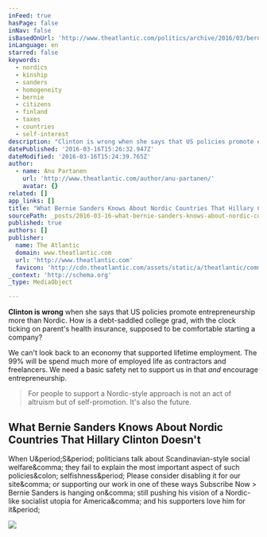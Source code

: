```yaml
---
inFeed: true
hasPage: false
inNav: false
isBasedOnUrl: 'http://www.theatlantic.com/politics/archive/2016/03/bernie-sanders-nordic-countries/473385/'
inLanguage: en
starred: false
keywords:
  - nordics
  - kinship
  - sanders
  - homogeneity
  - bernie
  - citizens
  - finland
  - taxes
  - countries
  - self-interest
description: "Clinton is wrong when she says that US policies promote entrepreneurship more than Nordic. How is a debt-saddled college grad, with the clock ticking on parent's health insurance, supposed to be comfortable starting a company?"
datePublished: '2016-03-16T15:26:32.947Z'
dateModified: '2016-03-16T15:24:39.765Z'
author:
  - name: Anu Partanen
    url: 'http://www.theatlantic.com/author/anu-partanen/'
    avatar: {}
related: []
app_links: []
title: "What Bernie Sanders Knows About Nordic Countries That Hillary Clinton Doesn't"
sourcePath: _posts/2016-03-16-what-bernie-sanders-knows-about-nordic-countries-that-hillar.md
published: true
authors: []
publisher:
  name: The Atlantic
  domain: www.theatlantic.com
  url: 'http://www.theatlantic.com'
  favicon: 'http://cdn.theatlantic.com/assets/static/a/theatlantic/common/img/favicon.ico'
_context: 'http://schema.org'
_type: MediaObject

---
```

**Clinton is wrong** when she says that US policies promote entrepreneurship more than Nordic. How is a debt-saddled college grad, with the clock ticking on parent's health insurance, supposed to be comfortable starting a company?

We can't look back to an economy that supported lifetime employment. The 99% will be spend much more of employed life as contractors and freelancers. We need a basic safety net to support us in that _and_ encourage entrepreneurship.

> For people to support a Nordic-style approach is not an act of altruism but of self-promotion. It's also the future.

<article style=""><h1>What Bernie Sanders Knows About Nordic Countries That Hillary Clinton Doesn't</h1><p>When U&amp;period;S&amp;period; politicians talk about Scandinavian-style social welfare&amp;comma; they fail to explain the most important aspect of such policies&amp;colon; selfishness&amp;period; Please consider disabling it for our site&amp;comma; or supporting our work in one of these ways Subscribe Now &gt; Bernie Sanders is hanging on&amp;comma; still pushing his vision of a Nordic-like socialist utopia for America&amp;comma; and his supporters love him for it&amp;period;</p><img src="http://cdn.theatlantic.com/assets/media/img/mt/2016/03/AP192581957277/facebook.jpg?1457715001" /></article>